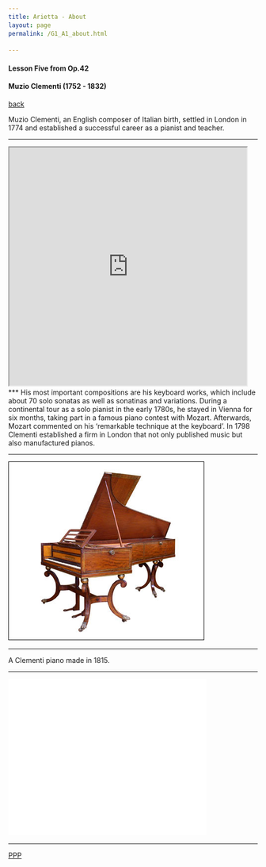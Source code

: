 ```yaml
---
title: Arietta - About
layout: page
permalink: /G1_A1_about.html

---
```



#### Lesson Five from Op.42

#### Muzio Clementi (1752 - 1832)

[back](G1_A1_pathway2)

Muzio Clementi, an English composer of Italian birth, settled in
London in 1774 and established a successful career as a pianist
and teacher. 

***
<iframe src="https://www.google.com/maps/d/u/0/embed?mid=zqakVQmfjhjs.kYgxNf6eywHk" width="480" height="480"></iframe>
***
His most important compositions are his keyboard
works, which include about 70 solo sonatas as well as sonatinas
and variations. During a continental tour as a solo pianist in the
early 1780s, he stayed in Vienna for six months, taking part in
a famous piano contest with Mozart. Afterwards, Mozart commented
on his ‘remarkable technique at the keyboard’. In 1798
Clementi established a firm in London that not only published
music but also manufactured pianos.


***

![Smaller icon](https://raw.githubusercontent.com/Stuartbriner/portland/gh-pages/images/1815clem.jpg "Title here") 
***
A Clementi piano made in 1815.
***


<iframe width="400" height="315" src="//www.youtube.com/embed/WQBNUHzeCG4?controls=0&amp;showinfo=0" frameborder="0" allowfullscreen></iframe>

***





[PPP](https://itunes.apple.com/gb/app/abrsm-piano-practice-partner/id891238739?mt=8>)




